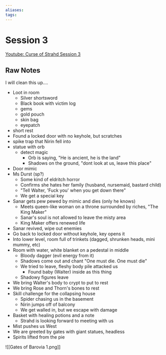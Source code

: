 ```yaml
---
aliases: 
tags: 
---
```


# Session 3

[Youtube: Curse of Strahd Session 3](https://youtu.be/dn1l-aJHdkk)


## Raw Notes 

I will clean this up....

- Loot in room
	- Silver shortsword
	- Black book with victim log
	- gems
	- gold pouch
	- skin bag
	- eyepatch
- short rest
- Found a locked door with no keyhole, but scratches
- spike trap that Nirin fell into
- statue with orb
	- detect magic
		- Orb is saying, "He is ancient, he is the land"
		- Shadows on the ground, "dont look at us, leave this place"
- Door mimic
- Ms Durst (sp?)
	- Some kind of eldritch horror 
	- Confirms she hates her family (husband, nursemaid, bastard child)
	- "Tell Walter, 'Fuck you' when you get down there"
	- We get a special key
- Sanar gets pew pewed by mimic and dies (only he knows)
	- Meets queen-like woman on a throne surrounded by riches, "The King Maker"
	- Sanar's soul is not allowed to leave the misty area
	- King Maker offers renewed life
- Sanar revived, wipe out enemies
- Go back to locked door without keyhole, key opens it
- Into lower level, room full of trinkets (dagged, shrunken heads, mini mummy, etc)
- Room with water, white blanket on a pedestal in middle
	- Bloody dagger (evil energy from it) 
	- Shadows come out and chant "One must die.  One must die"
	- We tried to leave, fleshy body pile attacked us
		- Found baby (Walter) inside as this thing
	- Shadowy figures leave
- We bring Walter's body to crypt to put to rest
- We bring Rose and Thorn's bones to rest
- Skill challenge for the collapsing house
	- Spider chasing us in the basement
	- Nirin jumps off of balcony
	- We get walled in, but we escape with damage
- Basket with healing potions and a note
	- Strahd is looking forward to meeting with us
- Mist pushes us West
- We are greeted by gates with giant statues, headless
- Spirits lifted from the pie

![[Gates of Barovia 1.png]]